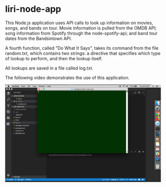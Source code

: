 # liri-node-app

This Node.js application uses API calls to look up information on movies, songs, and bands on tour.  Movie information is pulled from the OMDB API; song information from Spotify through the node-spotify-api; and band tour dates from the Bandsintown API.

A fourth function, called "Do What It Says", takes its command from the file random.txt, which contains two strings: a directive that specifies which type of lookup to perform, and then the lookup itself.

All lookups are saved in a file called log.txt.

The following video demonstrates the use of this application.

[![Watch the video](./node-liri.png)](./node_liri.mov)